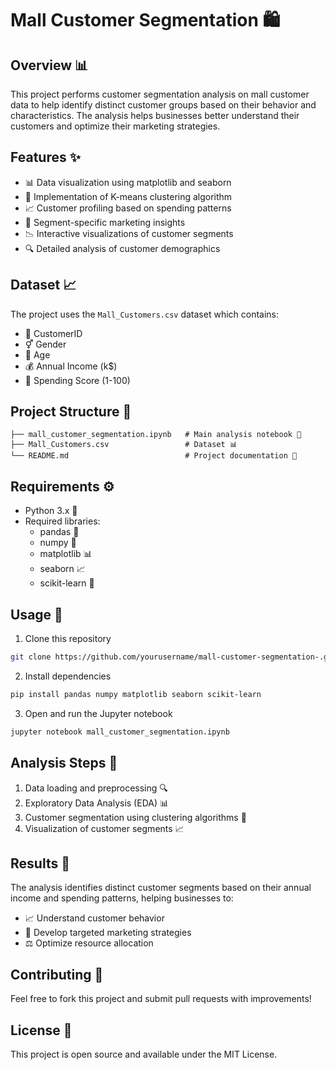 # Mall Customer Segmentation 🛍️

## Overview 📊
This project performs customer segmentation analysis on mall customer data to help identify distinct customer groups based on their behavior and characteristics. The analysis helps businesses better understand their customers and optimize their marketing strategies.

## Features ✨
- 📊 Data visualization using matplotlib and seaborn
- 🤖 Implementation of K-means clustering algorithm
- 📈 Customer profiling based on spending patterns
- 🎯 Segment-specific marketing insights
- 📉 Interactive visualizations of customer segments
- 🔍 Detailed analysis of customer demographics

## Dataset 📈
The project uses the `Mall_Customers.csv` dataset which contains:
- 👤 CustomerID
- ⚥ Gender
- 🎂 Age
- 💰 Annual Income (k$)
- 🛒 Spending Score (1-100)

## Project Structure 📁
```
├── mall_customer_segmentation.ipynb   # Main analysis notebook 📓
├── Mall_Customers.csv                 # Dataset 📊
└── README.md                          # Project documentation 📝
```

## Requirements ⚙️
- Python 3.x 🐍
- Required libraries:
  - pandas 🐼
  - numpy 🔢
  - matplotlib 📊
  - seaborn 📈
  - scikit-learn 🤖

## Usage 🚀
1. Clone this repository
```bash
git clone https://github.com/yourusername/mall-customer-segmentation-.git
```
2. Install dependencies
```bash
pip install pandas numpy matplotlib seaborn scikit-learn
```
3. Open and run the Jupyter notebook
```bash
jupyter notebook mall_customer_segmentation.ipynb
```

## Analysis Steps 📝
1. Data loading and preprocessing 🔍
2. Exploratory Data Analysis (EDA) 📊
3. Customer segmentation using clustering algorithms 🎯
4. Visualization of customer segments 📈

## Results 🎉
The analysis identifies distinct customer segments based on their annual income and spending patterns, helping businesses to:
- 📈 Understand customer behavior
- 🎯 Develop targeted marketing strategies
- ⚖️ Optimize resource allocation

## Contributing 🤝
Feel free to fork this project and submit pull requests with improvements!

## License 📄
This project is open source and available under the MIT License.